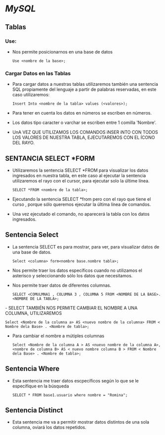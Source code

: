 # ***MySQL***
## Tablas
### Use:
- Nos permite posicionarnos en una base de datos ​

      Use <nombre de la base>;​
  
### Cargar Datos en las Tablas
- Para cargar datos a nuestras tablas utilizaremos también una sentencia SQL propiamente del lenguaje​ a partir de palabras reservadas, en este caso utilizaremos: ​

      Insert Into <nombre de la tabla> values (<valores>);​

- Para tener en cuenta los datos en  números se escriben en números.
- Los datos tipo caracter o varchar se escriben entre 1 comilla 'Nombre'​.
- UnA VEZ QUE UTILIZAMOS LOS COMANDOS iNSER iNTO CON TODOS LOS VALORES DE NUESTRA TABLA, EJECUTAREMOS  CON EL ÍCONO DEL RAYO.

## SENTANCIA SELECT *FORM
- Utilizaremos la sentencia SELECT *FROM para visualizar los datos ingresados en nuestra tabla, en este caso al ejecutar la sentencia utilizaremos el rayo con el cursor, para ejecutar solo la últime línea.​

      SELECT *FROM <nombre de la tabla>;​

- Ejecutando la sentencia SELECT *from pero con el rayo que tiene el curso , porque sólo queremos ejecutar la última línea de comandos.​
- Una vez ejecutado el comando, no aparecerá la tabla con los datos ingresados.

## Sentencia Select 
- ​La sentencia SELECT es  para mostrar, para ver, para visualizar datos de una base de datos.

      Select <columna> form<nombre base.nombre tabla>;
- Nos permite traer los datos específicos cuando no utilizamos el asterisco y seleccionando sólo los datos que necesitamos​.
- Nos permite traer datos de diferentes columnas.

      ​SELECT <COMULMNA1 , COLUMNA 3 , COLUMNA 5 FROM <NOMBRE DE LA BASE>.<NOMBRE DE LA TABLA>;

​- SELECT TAMBIÉN NOS PERMITE CAMBIAR EL NOMBRE A UNA COLUMNA, UTILIZAREMOS ​

    Select <Nombre de la columna a> AS <nuevo nombre de la columna> FROM < Nombre dela Base> . <Nombre de tabla>;​

- Para cambiar el nombre a mútiples columnas

      Select <Nombre de la columna A > AS <nuevo nombre de la columna A>, <nombre de columna B> AS < nuevo nombre columna B > FROM < Nombre dela Base> . <Nombre de tabla>;​

## Sentencia Where
- Esta sentencia me traer datos escpecíficos según lo que se le especifique en la búsqueda​

      SELECT * FROM base1.usuario where nombre = "Romina";​

## Sentencia Distinct
- Esta sentencia me va a permitir mostrar datos distintos de  una sola columna, oviará los datos repetidos.
